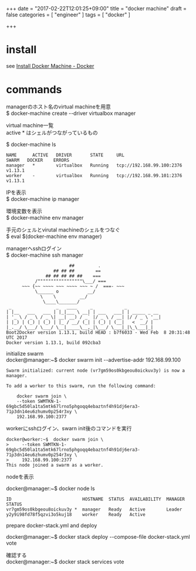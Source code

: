 +++
date = "2017-02-22T12:01:25+09:00"
title = "docker machine"
draft = false
categories = [ "engineer" ]
tags = [ "docker" ]

+++

# install

see [Install Docker Machine \- Docker](https://docs.docker.com/machine/install-machine/)

# commands

managerのホスト名のvirtual machineを用意  
$ docker-machine create --driver virtualbox manager

virtual machine一覧  
active * はシェルがつながっているもの

$ docker-machine ls

```
NAME      ACTIVE   DRIVER       STATE     URL                         SWARM   DOCKER    ERRORS
manager   *        virtualbox   Running   tcp://192.168.99.100:2376           v1.13.1   
worker    -        virtualbox   Running   tcp://192.168.99.101:2376           v1.13.1  
```

IPを表示  
$ docker-machine ip manager

環境変数を表示  
$ docker-machine env manager

手元のシェルとvirutal machineのシェルをつなぐ  
$ eval $(docker-machine env manager)

managerへsshログイン  
$ docker-machine ssh manager

```
                        ##         .
                  ## ## ##        ==
               ## ## ## ## ##    ===
           /"""""""""""""""""\___/ ===
      ~~~ {~~ ~~~~ ~~~ ~~~~ ~~~ ~ /  ===- ~~~
           \______ o           __/
             \    \         __/
              \____\_______/
 _                 _   ____     _            _
| |__   ___   ___ | |_|___ \ __| | ___   ___| | _____ _ __
| '_ \ / _ \ / _ \| __| __) / _` |/ _ \ / __| |/ / _ \ '__|
| |_) | (_) | (_) | |_ / __/ (_| | (_) | (__|   <  __/ |
|_.__/ \___/ \___/ \__|_____\__,_|\___/ \___|_|\_\___|_|
Boot2Docker version 1.13.1, build HEAD : b7f6033 - Wed Feb  8 20:31:48 UTC 2017
Docker version 1.13.1, build 092cba3
```

initialize swarm  
docker@manager:~$ docker swarm init --advertise-addr 192.168.99.100

```
Swarm initialized: current node (vr7gm59os0kbgeou8oickuv3y) is now a manager.

To add a worker to this swarm, run the following command:

    docker swarm join \
    --token SWMTKN-1-69gbc5d50la1ta5mtk67lrno5phgoqq4ebaztnf4h91dj6era3-71p3dn14eu6zhumv0p254r3xy \
    192.168.99.100:2377
```

workerにsshログイン、swarn init後のコマンドを実行  

```
docker@worker:~$  docker swarm join \
>     --token SWMTKN-1-69gbc5d50la1ta5mtk67lrno5phgoqq4ebaztnf4h91dj6era3-71p3dn14eu6zhumv0p254r3xy \
>     192.168.99.100:2377
This node joined a swarm as a worker.
```

nodeを表示  

docker@manager:~$ docker node ls

```
ID                           HOSTNAME  STATUS  AVAILABILITY  MANAGER STATUS
vr7gm59os0kbgeou8oickuv3y *  manager   Ready   Active        Leader
y2y9i98fd78f5qzvi3o5kuj18    worker    Ready   Active  
```

prepare docker-stack.yml and deploy  

docker@manager:~$ docker stack deploy --compose-file docker-stack.yml vote

確認する  
docker@manager:~$ docker stack services vote


